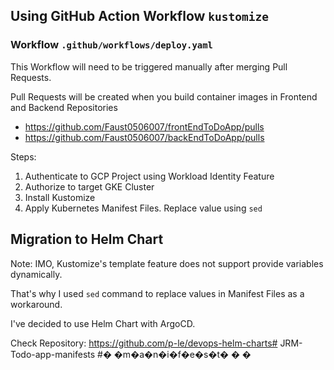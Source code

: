 ## Using GitHub Action Workflow  `kustomize`

### Workflow `.github/workflows/deploy.yaml`

This Workflow will need to be triggered manually after merging Pull Requests.

Pull Requests will be created when you build container images in Frontend and Backend Repositories
- https://github.com/Faust0506007/frontEndToDoApp/pulls
- https://github.com/Faust0506007/backEndToDoApp/pulls

Steps:

1. Authenticate to GCP Project using Workload Identity Feature
2. Authorize to target GKE Cluster
3. Install Kustomize
4. Apply Kubernetes Manifest Files. Replace value using `sed`


## Migration to Helm Chart
Note: IMO, Kustomize's template feature does not support provide variables dynamically.

That's why I used `sed` command to replace values in Manifest Files as a workaround.

I've decided to use Helm Chart with ArgoCD.

Check Repository: https://github.com/p-le/devops-helm-charts# JRM-Todo-app-manifests
#� �m�a�n�i�f�e�s�t�
�
�
